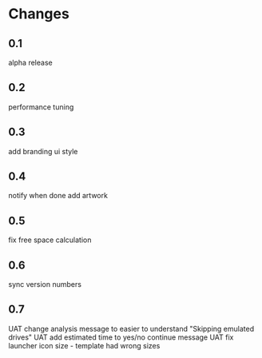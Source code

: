 # Changes

## 0.1
alpha release

## 0.2
performance tuning

## 0.3
add branding
ui style

## 0.4
notify when done
add artwork

## 0.5
fix free space calculation

## 0.6
sync version numbers

## 0.7
UAT change analysis message to easier to understand "Skipping emulated drives"
UAT add estimated time to yes/no continue message
UAT fix launcher icon size - template had wrong sizes